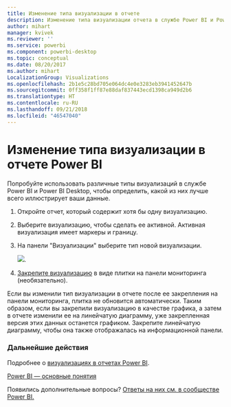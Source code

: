 ```yaml
---
title: Изменение типа визуализации в отчете
description: Изменение типа визуализации отчета в службе Power BI и Power BI Desktop
author: mihart
manager: kvivek
ms.reviewer: ''
ms.service: powerbi
ms.component: powerbi-desktop
ms.topic: conceptual
ms.date: 08/20/2017
ms.author: mihart
LocalizationGroup: Visualizations
ms.openlocfilehash: 2b1e5c28bd705e064dc4e0e3283eb3941452647b
ms.sourcegitcommit: 0ff358f1ff87e88daf837443ecd1398ca949d2b6
ms.translationtype: HT
ms.contentlocale: ru-RU
ms.lasthandoff: 09/21/2018
ms.locfileid: "46547040"
---
```

# <a name="change-the-type-of-visualization-in-a-power-bi-report"></a>Изменение типа визуализации в отчете Power BI
Попробуйте использовать различные типы визуализаций в службе Power BI и Power BI Desktop, чтобы определить, какой из них лучше всего иллюстрирует ваши данные. 

1. Откройте отчет, который содержит хотя бы одну визуализацию.   
2. Выберите визуализацию, чтобы сделать ее активной. Активная визуализация имеет маркеры и границу.    
3. На панели "Визуализации" выберите тип новой визуализации. 
   
   ![](media/power-bi-report-change-visualization-type/changeviz.gif).
4. [Закрепите визуализацию](../service-dashboard-pin-tile-from-report.md) в виде плитки на панели мониторинга (необязательно). 

Если вы изменили тип визуализации в отчете после ее закрепления на панели мониторинга, плитка не обновится автоматически. Таким образом, если вы закрепили визуализацию в качестве графика, а затем в отчете изменили ее на линейчатую диаграмму, уже закрепленная версия этих данных останется графиком. Закрепите линейчатую диаграмму, чтобы она также отображалась на информационной панели.

### <a name="next-steps"></a>Дальнейшие действия
Подробнее о [визуализациях в отчетах Power BI](power-bi-report-visualizations.md).

[Power BI — основные понятия](../consumer/end-user-basic-concepts.md)

Появились дополнительные вопросы? [Ответы на них см. в сообществе Power BI.](http://community.powerbi.com/)

